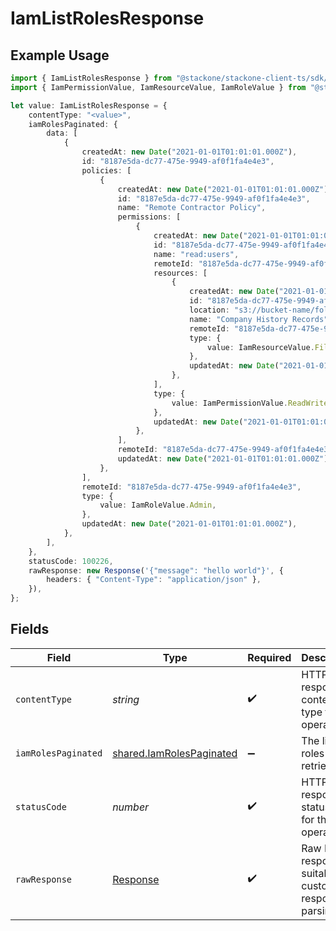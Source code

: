 # IamListRolesResponse

## Example Usage

```typescript
import { IamListRolesResponse } from "@stackone/stackone-client-ts/sdk/models/operations";
import { IamPermissionValue, IamResourceValue, IamRoleValue } from "@stackone/stackone-client-ts/sdk/models/shared";

let value: IamListRolesResponse = {
    contentType: "<value>",
    iamRolesPaginated: {
        data: [
            {
                createdAt: new Date("2021-01-01T01:01:01.000Z"),
                id: "8187e5da-dc77-475e-9949-af0f1fa4e4e3",
                policies: [
                    {
                        createdAt: new Date("2021-01-01T01:01:01.000Z"),
                        id: "8187e5da-dc77-475e-9949-af0f1fa4e4e3",
                        name: "Remote Contractor Policy",
                        permissions: [
                            {
                                createdAt: new Date("2021-01-01T01:01:01.000Z"),
                                id: "8187e5da-dc77-475e-9949-af0f1fa4e4e3",
                                name: "read:users",
                                remoteId: "8187e5da-dc77-475e-9949-af0f1fa4e4e3",
                                resources: [
                                    {
                                        createdAt: new Date("2021-01-01T01:01:01.000Z"),
                                        id: "8187e5da-dc77-475e-9949-af0f1fa4e4e3",
                                        location: "s3://bucket-name/folder-name",
                                        name: "Company History Records",
                                        remoteId: "8187e5da-dc77-475e-9949-af0f1fa4e4e3",
                                        type: {
                                            value: IamResourceValue.File,
                                        },
                                        updatedAt: new Date("2021-01-01T01:01:01.000Z"),
                                    },
                                ],
                                type: {
                                    value: IamPermissionValue.ReadWrite,
                                },
                                updatedAt: new Date("2021-01-01T01:01:01.000Z"),
                            },
                        ],
                        remoteId: "8187e5da-dc77-475e-9949-af0f1fa4e4e3",
                        updatedAt: new Date("2021-01-01T01:01:01.000Z"),
                    },
                ],
                remoteId: "8187e5da-dc77-475e-9949-af0f1fa4e4e3",
                type: {
                    value: IamRoleValue.Admin,
                },
                updatedAt: new Date("2021-01-01T01:01:01.000Z"),
            },
        ],
    },
    statusCode: 100226,
    rawResponse: new Response('{"message": "hello world"}', {
        headers: { "Content-Type": "application/json" },
    }),
};
```

## Fields

| Field                                                                       | Type                                                                        | Required                                                                    | Description                                                                 |
| --------------------------------------------------------------------------- | --------------------------------------------------------------------------- | --------------------------------------------------------------------------- | --------------------------------------------------------------------------- |
| `contentType`                                                               | *string*                                                                    | :heavy_check_mark:                                                          | HTTP response content type for this operation                               |
| `iamRolesPaginated`                                                         | [shared.IamRolesPaginated](../../../sdk/models/shared/iamrolespaginated.md) | :heavy_minus_sign:                                                          | The list of roles was retrieved.                                            |
| `statusCode`                                                                | *number*                                                                    | :heavy_check_mark:                                                          | HTTP response status code for this operation                                |
| `rawResponse`                                                               | [Response](https://developer.mozilla.org/en-US/docs/Web/API/Response)       | :heavy_check_mark:                                                          | Raw HTTP response; suitable for custom response parsing                     |